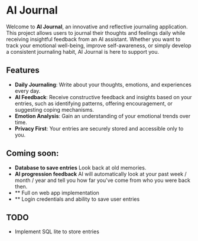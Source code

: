 # AI Journal

Welcome to **AI Journal**, an innovative and reflective journaling application. This project allows users to journal their thoughts and feelings daily while receiving insightful feedback from an AI assistant. Whether you want to track your emotional well-being, improve self-awareness, or simply develop a consistent journaling habit, AI Journal is here to support you.

## Features

- **Daily Journaling**: Write about your thoughts, emotions, and experiences every day.
- **AI Feedback**: Receive constructive feedback and insights based on your entries, such as identifying patterns, offering encouragement, or suggesting coping mechanisms.
- **Emotion Analysis**: Gain an understanding of your emotional trends over time.
- **Privacy First**: Your entries are securely stored and accessible only to you.

## Coming soon:

- **Database to save entries** Look back at old memories.
- **AI progression feedback** AI will automatically look at your past week / month / year and tell you how far you've come from who you were back then.
- ** Full on web app implementation 
- ** Login credentials and ability to save user entries


## TODO 

- Implement SQL lite to store entries

